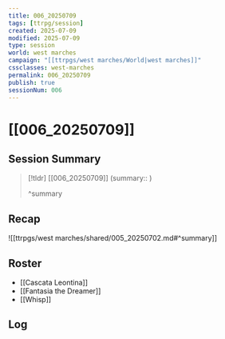 ```yaml
---
title: 006_20250709
tags: [ttrpg/session]
created: 2025-07-09
modified: 2025-07-09
type: session
world: west marches
campaign: "[[ttrpgs/west marches/World|west marches]]"
cssclasses: west-marches
permalink: 006_20250709
publish: true
sessionNum: 006
---
```


# [[006_20250709]]

## Session Summary

> [!tldr] [[006_20250709]]
> (summary:: )
>
> ^summary

## Recap

![[ttrpgs/west marches/shared/005_20250702.md#^summary]]

## Roster

- [[Cascata Leontina]]
- [[Fantasia the Dreamer]]
- [[Whisp]]

## Log
